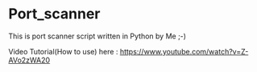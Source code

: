 Port_scanner
============

This is port scanner script  written in Python by Me ;-)

Video Tutorial(How to use) here : https://www.youtube.com/watch?v=Z-AVo2zWA20 
